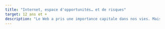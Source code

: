 ```yaml
---
title: "Internet, espace d'opportunités… et de risques"
target: 12 ans et +
description: "Le Web a pris une importance capitale dans nos vies. Mais les jeunes (et les moins jeunes) ne sont pas toujours au courant des problématiques que cela soulève et des changements de société qu'il nous faut comprendre. Au travers d'une quinzaine de problématiques dans lesquelles piocher, je vous propose de monter des ateliers d'échanges et d'information pour mieux sensibiliser aux usages d'Internet."
---
```

